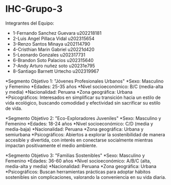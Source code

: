 # IHC-Grupo-3

 Integrantes del Equipo:
 * 1-Fernando Sanchez Guevara   u202218181
 * 2-Luis Angel Pillaca Vidal   u202315654 
 * 3-Renzo Santos Minaya        u202114790
 * 4-Cristhian Marin Gabriel    u20221d420
 * 5-Leonardo Gonzales          u202317731
 * 6-Brandon Soto Palacios      u202315640
 * 7-Andy Arturo nuñez soto     u20231e795
 * 8-Santiago Barnett Urtecho   u202319967

*Segmento Objetivo 1: "Jóvenes Profesionales Urbanos"
*Sexo: Masculino y Femenino
*Edades: 25-35 años
*Nivel socioeconómico: B/C (media-alta y media)
*Nacionalidad: Peruana
*Zona geográfica: Urbana
*Psicográficos: Interesados en simplificar su transición hacia un estilo de vida ecológico, buscando comodidad y efectividad sin sacrificar su estilo de vida.

*Segmento Objetivo 2: "Eco-Exploradores Juveniles"
*Sexo: Masculino y Femenino
*Edades: 18-24 años
*Nivel socioeconómico: C/D (media y media-baja)
*Nacionalidad: Peruana
*Zona geográfica: Urbana y semiurbana
*Psicográficos: Abiertos a explorar la sostenibilidad de manera accesible y divertida, con interés en conectarse socialmente mientras impactan positivamente el medio ambiente.

*Segmento Objetivo 3: "Familias Sostenibles"
*Sexo: Masculino y Femenino
*Edades: 36-60 años
*Nivel socioeconómico: A/B/C (alta, media-alta y media)
*Nacionalidad: Peruana
*Zona geográfica: Urbana
*Psicográficos: Buscan herramientas prácticas para adoptar hábitos sostenibles sin complicaciones, valorando la conveniencia en su vida diaria.

